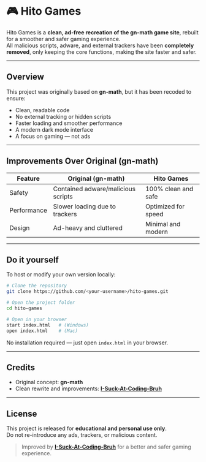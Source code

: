 # 🎮 Hito Games

Hito Games is a **clean, ad-free recreation of the gn-math game site**, rebuilt for a smoother and safer gaming experience.  
All malicious scripts, adware, and external trackers have been **completely removed**, only keeping the core functions, making the site faster and safer.

---

## Overview

This project was originally based on **gn-math**, but it has been recoded to ensure:
- Clean, readable code 
- No external tracking or hidden scripts  
- Faster loading and smoother performance  
- A modern dark mode interface  
- A focus on gaming — not ads

---

## Improvements Over Original (gn-math)

| Feature | Original (gn-math) | Hito Games |
|----------|-------------------|-------------|
| Safety | Contained adware/malicious scripts | 100% clean and safe |
| Performance | Slower loading due to trackers | Optimized for speed |
| Design | Ad-heavy and cluttered | Minimal and modern |

---

## Do it yourself

To host or modify your own version locally:

```bash
# Clone the repository
git clone https://github.com/<your-username>/hito-games.git

# Open the project folder
cd hito-games

# Open in your browser
start index.html   # (Windows)
open index.html    # (Mac)
```

No installation required — just open `index.html` in your browser.

---

## Credits

- Original concept: **gn-math**  
- Clean rewrite and improvements: **[**I-Suck-At-Coding-Bruh**](https://github.com/I-Suck-At-Coding-Bruh)**

---

## License

This project is released for **educational and personal use only**.  
Do not re-introduce any ads, trackers, or malicious content.

> Improved by [**I-Suck-At-Coding-Bruh**](https://github.com/I-Suck-At-Coding-Bruh) for a better and safer gaming experience.
